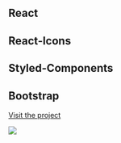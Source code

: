 ## React
## React-Icons
## Styled-Components
## Bootstrap

[Visit the project](https://williamsilveira-randomquotemachine.netlify.app/)

![](readmegif.gif)